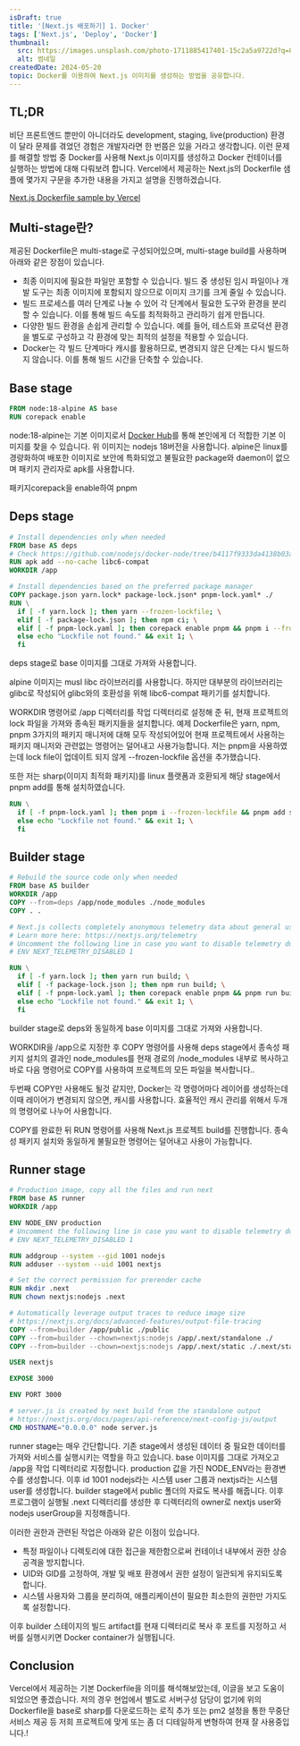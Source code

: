 ```yaml
---
isDraft: true
title: '[Next.js 배포하기] 1. Docker'
tags: ['Next.js', 'Deploy', 'Docker']
thumbnail:
  src: https://images.unsplash.com/photo-1711885417401-15c2a5a9722d?q=80&w=3024&auto=format&fit=crop&ixlib=rb-4.0.3&ixid=M3wxMjA3fDB8MHxwaG90by1wYWdlfHx8fGVufDB8fHx8fA%3D%3D
  alt: 썸네일
createdDate: 2024-05-20
topic: Docker를 이용하여 Next.js 이미지를 생성하는 방법을 공유합니다.
---
```


## TL;DR

비단 프론트엔드 뿐만이 아니더라도 development, staging, live(production) 환경이 달라 문제를 겪었던 경험은 개발자라면 한 번쯤은 있을 거라고 생각합니다. 이런 문제를 해결할 방법 중 Docker를 사용해 Next.js 이미지를 생성하고 Docker 컨테이너를 실행하는 방법에 대해 다뤄보려 합니다. Vercel에서 제공하는 Next.js의 Dockerfile 샘플에 몇가지 구문을 추가한 내용을 가지고 설명을 진행하겠습니다.

[Next.js Dockerfile sample by Vercel](https://react-hook-form.com)

## Multi-stage란?

제공된 Dockerfile은 multi-stage로 구성되어있으며, multi-stage build를 사용하며 아래와 같은 장점이 있습니다.

- 최종 이미지에 필요한 파일만 포함할 수 있습니다. 빌드 중 생성된 임시 파일이나 개발 도구는 최종 이미지에 포함되지 않으므로 이미지 크기를 크게 줄일 수 있습니다.
- 빌드 프로세스를 여러 단계로 나눌 수 있어 각 단계에서 필요한 도구와 환경을 분리할 수 있습니다. 이를 통해 빌드 속도를 최적화하고 관리하기 쉽게 만듭니다.
- 다양한 빌드 환경을 손쉽게 관리할 수 있습니다. 예를 들어, 테스트와 프로덕션 환경을 별도로 구성하고 각 환경에 맞는 최적의 설정을 적용할 수 있습니다.
- Docker는 각 빌드 단계마다 캐시를 활용하므로, 변경되지 않은 단계는 다시 빌드하지 않습니다. 이를 통해 빌드 시간을 단축할 수 있습니다.

## Base stage

```Dockerfile
FROM node:18-alpine AS base
RUN corepack enable
```

node:18-alpine는 기본 이미지로서 [Docker Hub](https://hub.docker.com)를 통해 본인에게 더 적합한 기본 이미지를 찾을 수 있습니다. 위 이미지는 nodejs 18버전을 사용합니다. alpine은 linux를 경량화하여 배포한 이미지로 보안에 특화되었고 불필요한 package와 daemon이 없으며 패키지 관리자로 apk를 사용합니다.

패키지corepack을 enable하여 pnpm

## Deps stage

```Dockerfile
# Install dependencies only when needed
FROM base AS deps
# Check https://github.com/nodejs/docker-node/tree/b4117f9333da4138b03a546ec926ef50a31506c3#nodealpine to understand why libc6-compat might be needed.
RUN apk add --no-cache libc6-compat
WORKDIR /app

# Install dependencies based on the preferred package manager
COPY package.json yarn.lock* package-lock.json* pnpm-lock.yaml* ./
RUN \
  if [ -f yarn.lock ]; then yarn --frozen-lockfile; \
  elif [ -f package-lock.json ]; then npm ci; \
  elif [ -f pnpm-lock.yaml ]; then corepack enable pnpm && pnpm i --frozen-lockfile; \
  else echo "Lockfile not found." && exit 1; \
  fi
```

deps stage로 base 이미지를 그대로 가져와 사용합니다.

alpine 이미지는 musl libc 라이브러리를 사용합니다. 하지만 대부분의 라이브러리는 glibc로 작성되어 glibc와의 호환성을 위해 libc6-compat 패키기를 설치합니다.

WORKDIR 명령어로 /app 디렉터리를 작업 디렉터리로 설정해 준 뒤, 현재 프로젝트의 lock 파일을 가져와 종속된 패키지들을 설치합니다. 예제 Dockerfile은 yarn, npm, pnpm 3가지의 패키지 매니저에 대해 모두 작성되어있어 현재 프로젝트에서 사용하는 패키지 매니저와 관련없는 명령어는 덜어내고 사용가능합니다. 저는 pnpm을 사용하였는데 lock file이 업데이트 되지 않게 --frozen-lockfile 옵션을 추가했습니다.

또한 저는 sharp(이미지 최적화 패키지)를 linux 플랫폼과 호환되게 해당 stage에서 pnpm add를 통해 설치하였습니다.

```Dockerfile
RUN \
  if [ -f pnpm-lock.yaml ]; then pnpm i --frozen-lockfile && pnpm add sharp; \
  else echo "Lockfile not found." && exit 1; \
  fi
```

## Builder stage

```Dockerfile
# Rebuild the source code only when needed
FROM base AS builder
WORKDIR /app
COPY --from=deps /app/node_modules ./node_modules
COPY . .

# Next.js collects completely anonymous telemetry data about general usage.
# Learn more here: https://nextjs.org/telemetry
# Uncomment the following line in case you want to disable telemetry during the build.
# ENV NEXT_TELEMETRY_DISABLED 1

RUN \
  if [ -f yarn.lock ]; then yarn run build; \
  elif [ -f package-lock.json ]; then npm run build; \
  elif [ -f pnpm-lock.yaml ]; then corepack enable pnpm && pnpm run build; \
  else echo "Lockfile not found." && exit 1; \
  fi
```

builder stage로 deps와 동일하게 base 이미지를 그대로 가져와 사용합니다.

WORKDIR을 /app으로 지정한 후 COPY 명령어를 사용해 deps stage에서 종속성 패키지 설치의 결과인 node_modules를 현재 경로의 /node_modules 내부로 복사하고 바로 다음 명령어로 COPY를 사용하여 프로젝트의 모든 파일을 복사합니다..

두번째 COPY만 사용해도 될것 같지만, Docker는 각 명령어마다 레이어를 생성하는데 이때 레이어가 변경되지 않으면, 캐시를 사용합니다. 효율적인 캐시 관리를 위해서 두개의 명령어로 나누어 사용합니다.

COPY를 완료한 뒤 RUN 명령어를 사용해 Next.js 프로젝트 build를 진행합니다. 종속성 패키지 설치와 동일하게 불필요한 명령어는 덜어내고 사용이 가능합니다.

## Runner stage

```Dockerfile
# Production image, copy all the files and run next
FROM base AS runner
WORKDIR /app

ENV NODE_ENV production
# Uncomment the following line in case you want to disable telemetry during runtime.
# ENV NEXT_TELEMETRY_DISABLED 1

RUN addgroup --system --gid 1001 nodejs
RUN adduser --system --uid 1001 nextjs

# Set the correct permission for prerender cache
RUN mkdir .next
RUN chown nextjs:nodejs .next

# Automatically leverage output traces to reduce image size
# https://nextjs.org/docs/advanced-features/output-file-tracing
COPY --from=builder /app/public ./public
COPY --from=builder --chown=nextjs:nodejs /app/.next/standalone ./
COPY --from=builder --chown=nextjs:nodejs /app/.next/static ./.next/static

USER nextjs

EXPOSE 3000

ENV PORT 3000

# server.js is created by next build from the standalone output
# https://nextjs.org/docs/pages/api-reference/next-config-js/output
CMD HOSTNAME="0.0.0.0" node server.js
```

runner stage는 매우 간단합니다. 기존 stage에서 생성된 데이터 중 필요한 데이터를 가져와 서비스를 실행시키는 역할을 하고 있습니다.
base 이미지를 그대로 가져오고 /app을 작업 디렉터리로 지정합니다. production 값을 가진 NODE_ENV라는 환경변수를 생성합니다.
이후 id 1001 nodejs라는 시스템 user 그룹과 nextjs라는 시스템 user를 생성합니다. builder stage에서 public 폴더의 자료도 복사를 해줍니다.
이후 프로그램이 실행될 .next 디렉터리를 생성한 후 디렉터리의 owner로 nextjs user와 nodejs userGroup을 지정해줍니다.

이러한 권한과 관련된 작업은 아래와 같은 이점이 있습니다.

- 특정 파일이나 디렉토리에 대한 접근을 제한함으로써 컨테이너 내부에서 권한 상승 공격을 방지합니다.
- UID와 GID를 고정하여, 개발 및 배포 환경에서 권한 설정이 일관되게 유지되도록 합니다.
- 시스템 사용자와 그룹을 분리하여, 애플리케이션이 필요한 최소한의 권한만 가지도록 설정합니다.

이후 builder 스테이지의 빌드 artifact를 현재 디렉터리로 복사 후 포트를 지정하고 서버를 실행시키면 Docker container가 실행됩니다.

## Conclusion

Vercel에서 제공하는 기본 Dockerfile을 의미를 해석해보았는데, 이글을 보고 도움이 되었으면 좋겠습니다. 저의 경우 현업에서 별도로 서버구성 담당이 없기에 위의 Dockerfile을 base로 sharp를 다운로드하는 로직 추가 또는 pm2 설정을 통한 무중단 서비스 제공 등 저희 프로젝트에 맞게 또는 좀 더 디테일하게 변형하여 현재 잘 사용중입니다.!

